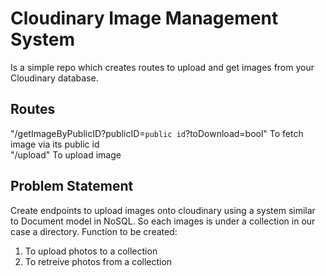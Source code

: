 # Cloudinary Image Management System
Is a simple repo which creates routes to upload and get images from your Cloudinary database.
## Routes
"/getImageByPublicID?publicID=`public id`?toDownload=bool" To fetch image via its public id <br>
"/upload" To upload image

## Problem Statement

  Create endpoints to upload images onto cloudinary using a system similar to Document model in NoSQL. So each images is under a collection in our case a directory.
  Function to be created:
  1) To upload photos to a collection
  2) To retreive photos from a collection
